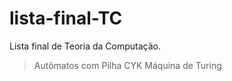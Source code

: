 # lista-final-TC
Lista final de Teoria da Computação.

> Autômatos com Pilha
> CYK
> Máquina de Turing
